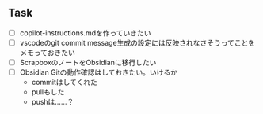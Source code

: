 ## Task

- [ ] copilot-instructions.mdを作っていきたい
- [ ] vscodeのgit commit message生成の設定には反映されなさそうってことをメモっておきたい
- [ ] ScrapboxのノートをObsidianに移行したい
- [ ] Obsidian Gitの動作確認はしておきたい。いけるか
	- commitはしてくれた
	- pullもした
	- pushは……？